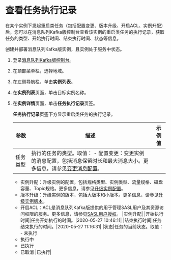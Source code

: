 # 查看任务执行记录

在某个实例下发起重启类任务（包括配置变更、版本升级、开启ACL、实例升配）后，您可以在消息队列Kafka版控制台查看该实例的重启类任务的执行记录，获取任务的类型、开始执行时间、结束执行时间、状态等信息。

创建并部署消息队列Kafka版实例，且实例处于服务中状态。

1.  登录[消息队列Kafka版控制台](https://kafka.console.aliyun.com/?spm=a2c4g.11186623.2.22.6bf72638IfKzDm)。

2.  在顶部菜单栏，选择地域。

3.  在左侧导航栏，单击**实例列表**。

4.  在**实例列表**页面，单击目标实例名称。

5.  在**实例详情**页面，单击**任务执行记录**页签。

    **任务执行记录**页签下方显示重启类任务的执行记录。

    |参数|描述|示例值|
    |--|--|---|
    |任务类型|执行的任务的类型。取值：     -   配置变更：变更实例的消息配置，包括消息保留时长和最大消息大小。更多信息，请参见[变更消息配置](/cn.zh-CN/用户指南/实例/变更消息配置.md)。
    -   实例升配：升级实例的配置，包括规格类型、实例类型、流量规格、磁盘容量、Topic规格。更多信息，请参见[升级实例配置](/cn.zh-CN/用户指南/实例/升级实例配置.md)。
    -   版本升级：升级实例的版本，包括大版本和小版本。更多信息，请参见[升级实例版本](/cn.zh-CN/用户指南/实例/升级实例版本.md)。
    -   开启ACL：ACL是消息队列Kafka版提供的用于管理SASL用户及其资源访问权限的服务。更多信息，请参见[SASL用户授权](/cn.zh-CN/权限控制/SASL用户授权.md)。
|实例升配|
    |开始执行时间|任务开始执行的时间。|2020-05-27 10:46:11|
    |结束执行时间|任务结束执行的时间。|2020-05-27 11:16:31|
    |状态|任务的当前状态。取值：     -   未执行
    -   执行中
    -   已执行
    -   已取消
|已执行|


